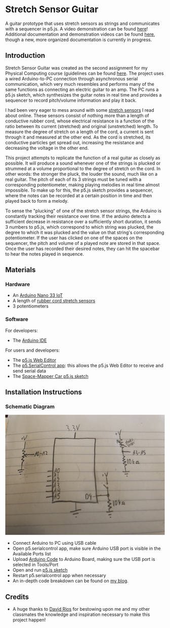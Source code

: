 # Stretch Sensor Guitar
A guitar prototype that uses stretch sensors as strings and communicates with a sequencer in p5.js. A video demonstration can be found [here](https://youtu.be/n1DFHVW942c)! Additional documentation and demonstration videos can be found [here](https://wp.nyu.edu/yonatanrozin/pcomp-project-2/), though a new, more organized documentation is currently in progress.

## Introduction
Stretch Sensor Guitar was created as the second assignment for my Physical Computing course (guidelines can be found [here](https://itp.nyu.edu/physcomp/itp/syllabus/assignments/#Project_2). The project uses a wired Arduino-to-PC connection through asynchronous serial communication, which very much resembles and performs many of the same functions as connecting an electric guitar to an amp. The PC runs a p5.js sketch, which synthesizes the guitar notes in real time and provides a sequencer to record pitch/volume information and play it back.

I had been very eager to mess around with some [stretch sensors](https://www.adafruit.com/product/519) I read about online. These sensors consist of nothing more than a length of conductive rubber cord, whose electrical resistance is a function of the ratio between its current (stretched) and original (unstretched) length. To measure the degree of stretch on a length of the cord, a current is sent through it and measured at the other end. As the cord is stretched, its conductive particles get spread out, increasing the resistance and decreasing the voltage in the other end.

This project attempts to replicate the function of a real guitar as closely as possible. It will produce a sound whenever one of the strings is plucked or strummed at a volume proportional to the degree of stretch on the cord. In other words: the stronger the pluck, the louder the sound, much like on a real guitar. The pitch of each of its 3 strings must be tuned with a corresponding potentiometer, making playing melodies in real time almost impossible. To make up for this, the p5.js sketch provides a sequencer, where the notes can be recorded at a certain position in time and then played back to form a melody.

To sense the "plucking" of one of the stretch sensor strings, the Arduino is constantly tracking their resistance over time. If the arduino detects a sufficient decrease in resistance over a sufficiently short duration, it sends 3 numbers to p5.js, which correspond to which string was plucked, the degree to which it was plucked and the value on that string's corresponding potentiometer. If the user has clicked on one of the spaces on the sequencer, the pitch and volume of a played note are stored in that space. Once the user has recorded their desired notes, they can hit the spacebar to hear the notes played in sequence.

## Materials

### Hardware

- An [Arduino Nano 33 IoT](https://store.arduino.cc/usa/nano-33-iot) 
- A length of [rubber cord stretch sensors](https://www.adafruit.com/product/519)
- 3 potentiometers

### Software

For developers:
- The [Arduino IDE](https://www.arduino.cc/en/software)

For users and developers:
- The [p5.js Web Editor](https://editor.p5js.org/)
- The [p5.SerialControl app](https://github.com/p5-serial/p5.serialcontrol/releases): this allows the p5.js Web Editor to receive and send serial data
- The [Space-Mapper Car p5.js sketch](https://editor.p5js.org/yr2053/full/aXnxBpDo4)


## Installation Instructions

### Schematic Diagram

![A schematic diagram of an Arduino Nano 33 IoT wired to 3 potentiometers, 3 variable resistors and a pushbutton](https://github.com/yonatanrozin/stretch-sensor-guitar/blob/main/Images/Guitar%20Schematic.jpeg)


- Connect Arduino to PC using USB cable
- Open p5.serialcontrol app, make sure Arduino USB port is visible in the Available Ports list
- Upload [Arduino Code](https://github.com/yonatanrozin/Space-Mapper-Car/blob/main/Arduino/Space_Mapper_Car_Full.ino) to Arduino Board, making sure the USB port is selected in Tools/Port
- Open and run [p5.js sketch](https://editor.p5js.org/yr2053/full/aXnxBpDo4)
- Restart p5.serialcontrol app when necessary
- An in-depth code breakdown can be found on [my blog](https://wp.nyu.edu/yonatanrozin/space-mapper-car/).

## Credits

- A huge thanks to [David Rios](https://riosriosrios.com/) for bestowing upon me and my other classmates the knowledge and inspiration necessary to make this project happen!
